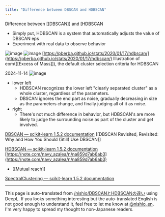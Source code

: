 ```yaml
---
title: "Difference between DBSCAN and HDBSCAN"
---
```


Difference between [[DBSCAN]] and [HDBSCAN
- Simply put, HDBSCAN is a system that automatically adjusts the value of DBSCAN eps
- Experiment with real data to observe behavior

![image](https://gyazo.com/b33420c5a98cd016a3eebd26a505ddbe/thumb/1000) ![image](https://gyazo.com/656733acc1eb23cd794e535f551d0786/thumb/1000)
[https://pberba.github.io/stats/2020/01/17/hdbscan/](https://pberba.github.io/stats/2020/01/17/hdbscan/)
Illustration of eom([[Excess of Mass]]), the default cluster selection criteria for HDBSCAN


2024-11-14
![image](https://gyazo.com/ff7c969a58a1b63a88fc375355dab761/thumb/1000)
- lower left
    - HDBSCAN recognizes the lower left "clearly separated cluster" as a whole cluster, regardless of the parameters.
    - DBSCAN ignores the end part as noise, gradually decreasing in size as the parameters change, and finally judging all of it as noise.
- right
    - There's not much difference in behavior, but HDBSCAN's are more likely to judge the surrounding noise as part of the cluster and get involved.

[DBSCAN — scikit-learn 1.5.2 documentation](https://scikit-learn.org/1.5/modules/generated/sklearn.cluster.DBSCAN.html)
[[DBSCAN Revisited, Revisited: Why and How You Should (Still) Use DBSCAN]]

[HDBSCAN — scikit-learn 1.5.2 documentation](https://scikit-learn.org/1.5/modules/generated/sklearn.cluster.HDBSCAN.html)
[https://note.com/navy_azalea/n/na859d7ab6ab3](https://note.com/navy_azalea/n/na859d7ab6ab3)
- [[Mutual reach]]

[SpectralClustering — scikit-learn 1.5.2 documentation](https://scikit-learn.org/1.5/modules/generated/sklearn.cluster.SpectralClustering.html)

---
This page is auto-translated from [/nishio/DBSCANとHDBSCANの違い](https://scrapbox.io/nishio/DBSCANとHDBSCANの違い) using DeepL. If you looks something interesting but the auto-translated English is not good enough to understand it, feel free to let me know at [@nishio_en](https://twitter.com/nishio_en). I'm very happy to spread my thought to non-Japanese readers.